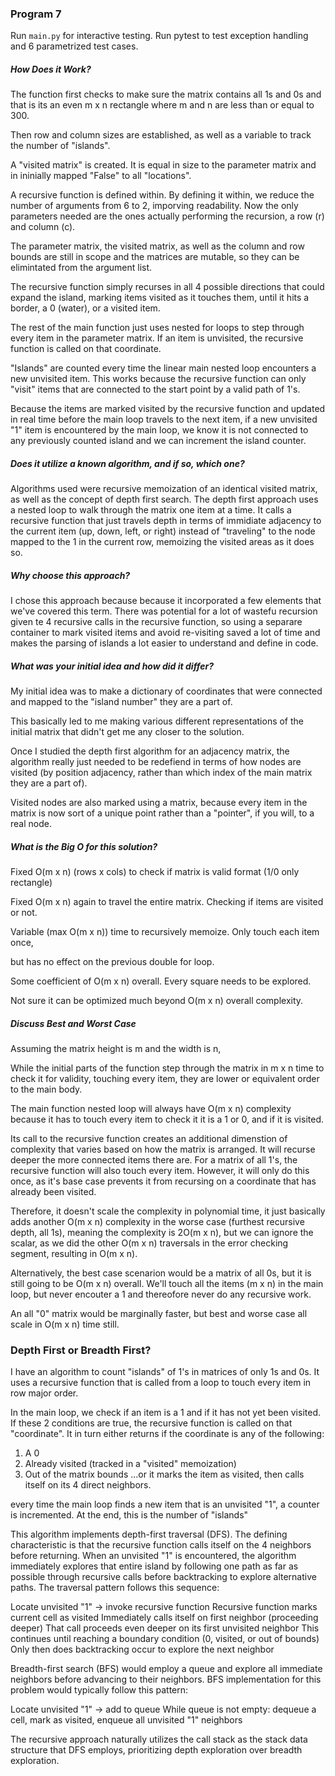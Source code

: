 ### Program 7
Run `main.py` for interactive testing.
Run pytest to test exception handling and 6 parametrized test cases.

##### How Does it Work?
The function first checks to make sure the matrix contains all 1s and 0s and that is its an even m x n rectangle where m and n are less than or equal to 300.

Then row and column sizes are established, as well as a variable to track the number of "islands".

A "visited matrix" is created. It is equal in size to the parameter matrix and in ininially mapped "False" to all "locations".

A recursive function is defined within. By defining it within, we reduce the number of arguments from 6 to 2, imporving readability. Now the only parameters needed are the ones actually performing the recursion, a row (r) and column (c).

The parameter matrix, the visited matrix, as well as the column and row bounds are still in scope and the matrices are mutable, so they can be elimintated from the argument list.

The recursive function simply recurses in all 4 possible directions that could expand the island, marking items visited as it touches them, until it hits a border, a 0 (water), or a visited item.

The rest of the main function just uses nested for loops to step through every item in the parameter matrix. If an item is unvisited, the recursive function is called on that coordinate.

"Islands" are counted every time the linear main nested loop encounters a new unvisited item. This works because the recursive function can only "visit" items that are connected to the start point by a valid path of 1's.

Because the items are marked visited by the recursive function and updated in real time before the main loop travels to the next item, if a new unvisited "1" item is encountered by the main loop, we know it is not connected to any previously counted island and we can increment the island counter.

##### Does it utilize a known algorithm, and if so, which one?
Algorithms used were recursive memoization of an identical visited matrix, as well as the concept of depth first search.
The depth first approach uses a nested loop to walk through the matrix one item at a time. It calls a recursive function that just travels depth in terms of immidiate adjacency to the current item (up, down, left, or right) instead of "traveling" to the node mapped to the 1 in the current row, memoizing the visited areas as it does so.

##### Why choose this approach?
I chose this approach because because it incorporated a few elements that we've covered this term. There was potential for a lot of wastefu recursion given te 4 recursive calls in the recursive function, so using a separare container to mark visited items and avoid re-visiting saved a lot of time and makes the parsing of islands a lot easier to understand and define in code.

##### What was your initial idea and how did it differ?
My initial idea was to make a dictionary of coordinates that were connected and mapped to the "island number" they are a part of.

This basically led to me making various different representations of the initial matrix that didn't get me any closer to the solution.

Once I studied the depth first algorithm for an adjacency matrix, the algorithm really just needed to be redefiend in terms of how nodes are visited (by position adjacency, rather than which index of the main matrix they are a part of).

Visited nodes are also marked using a matrix, because every item in the matrix is now sort of a unique point rather than a "pointer", if you will, to a real node.


##### What is the Big O for this solution?
Fixed O(m x n) (rows x cols) to check if matrix is valid format (1/0 only rectangle)

Fixed O(m x n) again to travel the entire matrix. Checking if items are visited or not.

Variable (max O(m x n)) time to recursively memoize. Only touch each item once,

but has no effect on the previous double for loop.

Some coefficient of O(m x n) overall. Every square needs to be explored.

Not sure it can be optimized much beyond O(m x n) overall complexity.

##### Discuss Best and Worst Case
Assuming the matrix height is m and the width is n,

While the initial parts of the function step through the matrix in m x n time to check it for validity, touching every item, they are lower or equivalent order to the main body.

The main function nested loop will always have O(m x n) complexity because it has to touch every item to check it it is a 1 or 0, and if it is visited.

Its call to the recursive function creates an additional dimenstion of complexity that varies based on how the matrix is arranged. It will recurse deeper the more connected items there are. For a matrix of all 1's, the recursive function will also touch every item. However, it will only do this once, as it's base case prevents it from recursing on a coordinate that has already been visited.

Therefore, it doesn't scale the complexity in polynomial time, it just basically adds another O(m x n) complexity in the worse case (furthest recursive depth, all 1s), meaning the complexity is 2O(m x n), but we can ignore the scalar, as we did the other O(m x n) traversals in the error checking segment, resulting in O(m x n).

Alternatively, the best case scenarion would be a matrix of all 0s, but it is still going to be O(m x n) overall. We'll touch all the items (m x n) in the main loop, but never encouter a 1 and thereofore never do any recursive work.

An all "0" matrix would be marginally faster, but best and worse case all scale in O(m x n) time still.

### Depth First or Breadth First?
I have an algorithm to count "islands" of 1's in matrices of only 1s and 0s. It uses a recursive function that is called from a loop to touch every item in row major order.

In the main loop, we check if an item is a 1 and if it has not yet been visited. If these 2 conditions are true, the recursive function is called on that "coordinate". It in turn either returns if the coordinate is any of the following:
1. A 0
2. Already visited (tracked in a "visited" memoization)
3. Out of the matrix bounds
...or it marks the item as visited, then calls itself on its 4 direct neighbors.

every time the main loop finds a new item that is an unvisited "1", a counter is incremented. At the end, this is the number of "islands"

This algorithm implements depth-first traversal (DFS).
The defining characteristic is that the recursive function calls itself on the 4 neighbors before returning. When an unvisited "1" is encountered, the algorithm immediately explores that entire island by following one path as far as possible through recursive calls before backtracking to explore alternative paths.
The traversal pattern follows this sequence:

Locate unvisited "1" → invoke recursive function
Recursive function marks current cell as visited
Immediately calls itself on first neighbor (proceeding deeper)
That call proceeds even deeper on its first unvisited neighbor
This continues until reaching a boundary condition (0, visited, or out of bounds)
Only then does backtracking occur to explore the next neighbor

Breadth-first search (BFS) would employ a queue and explore all immediate neighbors before advancing to their neighbors. BFS implementation for this problem would typically follow this pattern:

Locate unvisited "1" → add to queue
While queue is not empty: dequeue a cell, mark as visited, enqueue all unvisited "1" neighbors

The recursive approach naturally utilizes the call stack as the stack data structure that DFS employs, prioritizing depth exploration over breadth exploration.

